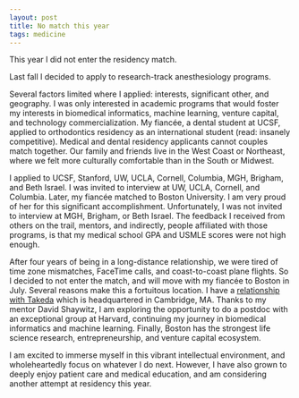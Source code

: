 ```yaml
---
layout: post
title: No match this year
tags: medicine
---
```


This year I did not enter the residency match.

Last fall I decided to apply to research-track anesthesiology programs.

Several factors limited where I applied: interests, significant other, and geography. I was only interested in academic programs that would foster my interests in biomedical informatics, machine learning, venture capital, and technology commercialization. My fiancée, a dental student at UCSF, applied to orthodontics residency as an international student (read: insanely competitive). Medical and dental residency applicants cannot couples match together. Our family and friends live in the West Coast or Northeast, where we felt more culturally comfortable than in the South or Midwest.

I applied to UCSF, Stanford, UW, UCLA, Cornell, Columbia, MGH, Brigham, and Beth Israel. I was invited to interview at UW, UCLA, Cornell, and Columbia. Later, my fiancée matched to Boston University. I am very proud of her for this significant accomplishment. Unfortunately, I was not invited to interview at MGH, Brigham, or Beth Israel. The feedback I received from others on the trail, mentors, and indirectly, people affiliated with those programs, is that my medical school GPA and USMLE scores were not high enough.

After four years of being in a long-distance relationship, we were tired of time zone mismatches, FaceTime calls, and coast-to-coast plane flights. So I decided to not enter the match, and will move with my fiancée to Boston in July. Several reasons make this a fortuitous location. I have a [relationship with Takeda](https://erikreinertsen.com/tech/) which is headquartered in Cambridge, MA. Thanks to my mentor David Shaywitz, I am exploring the opportunity to do a postdoc with an exceptional group at Harvard, continuing my journey in biomedical informatics and machine learning. Finally, Boston has the strongest life science research, entrepreneurship, and venture capital ecosystem.

I am excited to immerse myself in this vibrant intellectual environment, and wholeheartedly focus on whatever I do next. However, I have also grown to deeply enjoy patient care and medical education, and am considering another attempt at residency this year. 
 
